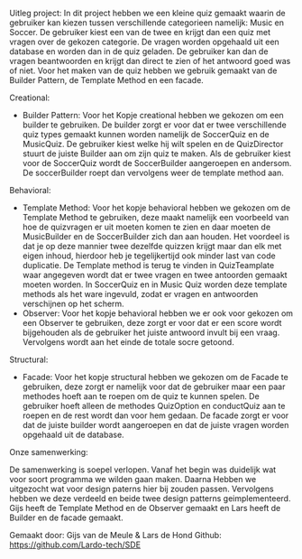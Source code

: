 Uitleg project:
In dit project hebben we een kleine quiz gemaakt waarin de gebruiker kan kiezen tussen verschillende categorieen 
namelijk: Music en Soccer. De gebruiker kiest een van de twee en krijgt dan een quiz met vragen over de gekozen 
categorie. De vragen worden opgehaald uit een database en worden dan in de quiz geladen.
De gebruiker kan dan de vragen beantwoorden en krijgt dan direct te zien of het antwoord goed was of niet. Voor het 
maken van de quiz hebben we gebruik gemaakt van de Builder Pattern, de Template Method en een facade.

Creational: 
- Builder Pattern: Voor het Kopje creational hebben we gekozen om een builder te gebruiken. De builder zorgt er voor dat er twee verschillende quiz types gemaakt kunnen worden namelijk de SoccerQuiz en de MusicQuiz. De gebruiker kiest welke hij wilt spelen en de QuizDirector stuurt de juiste Builder aan om zijn quiz te maken. Als de gebruiker kiest voor de SoccerQuiz wordt de SoccerBuilder aangeroepen en andersom. De soccerBuilder roept dan vervolgens weer de template method aan. 

Behavioral: 
- Template Method: Voor het kopje behavioral hebben we gekozen om de Template Method te gebruiken, deze maakt namelijk een voorbeeld van hoe de quizvragen er uit moeten komen te zien en daar moeten de MusicBuilder en de SoccerBuilder zich dan aan houden. Het voordeel is dat je op deze mannier twee dezelfde quizzen krijgt maar dan elk met eigen inhoud, hierdoor heb je tegelijkertijd ook minder last van code duplicatie. De Template method is terug te vinden in QuizTeamplate waar angegeven wordt dat er twee vragen en twee antoorden gemaakt moeten worden. In SoccerQuiz en in Music Quiz worden deze template methods als het ware ingevuld, zodat er vragen en antwoorden verschijnen op het scherm. 
- Observer: Voor het kopje behavioral hebben we er ook voor gekozen om een Observer te gebruiken, deze zorgt er voor dat er een score wordt bijgehouden als de gebruiker het juiste antwoord invult bij een vraag. Vervolgens wordt aan het einde de totale socre getoond.

Structural:
- Facade: Voor het kopje structural hebben we gekozen om de Facade te gebruiken, deze zorgt er namelijk voor dat de gebruiker maar een paar methodes hoeft aan te roepen om de quiz te kunnen spelen. De gebruiker hoeft alleen de methodes QuizOption en conductQuiz aan te roepen en de rest wordt dan voor hem gedaan. De facade zorgt er voor dat de juiste builder wordt aangeroepen en dat de juiste vragen worden opgehaald uit de database.

Onze samenwerking:

De samenwerking is soepel verlopen. Vanaf het begin was duidelijk wat voor soort programma we wilden gaan maken. Daarna
Hebben we uitgezocht wat voor design paterns hier bij zouden passen. Vervolgens hebben we deze verdeeld en beide twee 
design patterns geimplementeerd. Gijs heeft de Template Method en de Observer gemaakt en Lars heeft de Builder en de facade gemaakt. 

Gemaakt door: Gijs van de Meule & Lars de Hond
Github: https://github.com/Lardo-tech/SDE

